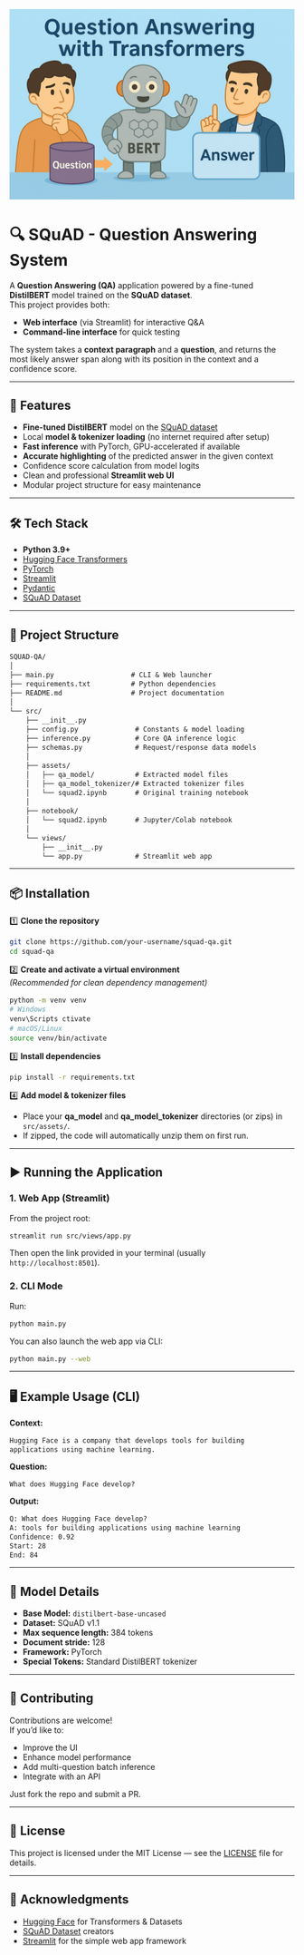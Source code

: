 
![Banner Image](src/image.png)
# 🔍 SQuAD - Question Answering System

A **Question Answering (QA)** application powered by a fine-tuned **DistilBERT** model trained on the **SQuAD dataset**.  
This project provides both:
- **Web interface** (via Streamlit) for interactive Q&A
- **Command-line interface** for quick testing

The system takes a **context paragraph** and a **question**, and returns the most likely answer span along with its position in the context and a confidence score.

---

## 🚀 Features

- **Fine-tuned DistilBERT** model on the [SQuAD dataset](https://rajpurkar.github.io/SQuAD-explorer/)
- Local **model & tokenizer loading** (no internet required after setup)
- **Fast inference** with PyTorch, GPU-accelerated if available
- **Accurate highlighting** of the predicted answer in the given context
- Confidence score calculation from model logits
- Clean and professional **Streamlit web UI**
- Modular project structure for easy maintenance

---

## 🛠️ Tech Stack

- **Python 3.9+**
- [Hugging Face Transformers](https://huggingface.co/docs/transformers/index)
- [PyTorch](https://pytorch.org/)
- [Streamlit](https://streamlit.io/)
- [Pydantic](https://docs.pydantic.dev/)
- [SQuAD Dataset](https://rajpurkar.github.io/SQuAD-explorer/)

---

## 📂 Project Structure

```
SQUAD-QA/
│
├── main.py                   # CLI & Web launcher
├── requirements.txt          # Python dependencies
├── README.md                 # Project documentation
│
└── src/
    ├── __init__.py
    ├── config.py              # Constants & model loading
    ├── inference.py           # Core QA inference logic
    ├── schemas.py             # Request/response data models
    │
    ├── assets/
    │   ├── qa_model/          # Extracted model files
    │   ├── qa_model_tokenizer/# Extracted tokenizer files
    │   └── squad2.ipynb       # Original training notebook
    │
    ├── notebook/
    │   └── squad2.ipynb       # Jupyter/Colab notebook
    │
    └── views/
        ├── __init__.py
        └── app.py             # Streamlit web app
```

---

## 📦 Installation

1️⃣ **Clone the repository**
```bash
git clone https://github.com/your-username/squad-qa.git
cd squad-qa
```

2️⃣ **Create and activate a virtual environment**  
*(Recommended for clean dependency management)*
```bash
python -m venv venv
# Windows
venv\Scripts ctivate
# macOS/Linux
source venv/bin/activate
```

3️⃣ **Install dependencies**
```bash
pip install -r requirements.txt
```

4️⃣ **Add model & tokenizer files**  
- Place your **qa_model** and **qa_model_tokenizer** directories (or zips) in `src/assets/`.
- If zipped, the code will automatically unzip them on first run.

---

## ▶️ Running the Application

### **1. Web App (Streamlit)**
From the project root:
```bash
streamlit run src/views/app.py
```
Then open the link provided in your terminal (usually `http://localhost:8501`).

### **2. CLI Mode**
Run:
```bash
python main.py
```
You can also launch the web app via CLI:
```bash
python main.py --web
```

---

## 🖥️ Example Usage (CLI)

**Context:**
```
Hugging Face is a company that develops tools for building applications using machine learning.
```

**Question:**
```
What does Hugging Face develop?
```

**Output:**
```
Q: What does Hugging Face develop?
A: tools for building applications using machine learning
Confidence: 0.92
Start: 28
End: 84
```

---

## 🎯 Model Details

- **Base Model:** `distilbert-base-uncased`
- **Dataset:** SQuAD v1.1
- **Max sequence length:** 384 tokens
- **Document stride:** 128
- **Framework:** PyTorch
- **Special Tokens:** Standard DistilBERT tokenizer

---

## 🤝 Contributing

Contributions are welcome!  
If you’d like to:
- Improve the UI
- Enhance model performance
- Add multi-question batch inference
- Integrate with an API

Just fork the repo and submit a PR.

---

## 📜 License

This project is licensed under the MIT License — see the [LICENSE](LICENSE) file for details.

---

## 🙌 Acknowledgments

- [Hugging Face](https://huggingface.co/) for Transformers & Datasets
- [SQuAD Dataset](https://rajpurkar.github.io/SQuAD-explorer/) creators
- [Streamlit](https://streamlit.io/) for the simple web app framework
